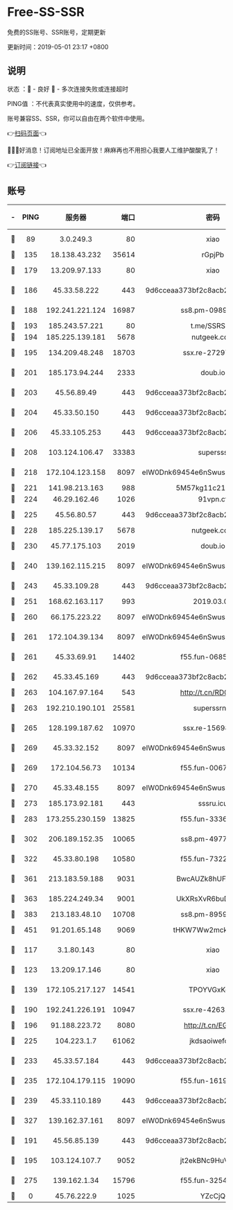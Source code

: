 # Free-SS-SSR

免费的SS账号、SSR账号，定期更新

更新时间：2019-05-01 23:17 +0800

## 说明

状态     ：🙂 - 良好 🙁 - 多次连接失败或连接超时

PING值   ：不代表真实使用中的速度，仅供参考。

账号兼容SS、SSR，你可以自由在两个软件中使用。

👉[扫码页面](https://liesauer.github.io/Free-SS-SSR/)👈

🎉🎉🎉好消息！订阅地址已全面开放！麻麻再也不用担心我要人工维护酸酸乳了！

👉[订阅链接](https://www.liesauer.net/yogurt/subscribe?ACCESS_TOKEN=DAYxR3mMaZAsaqUb)👈

## 账号

|-|PING|服务器|端口|密码|加密方式|区域|
|:----:|:----:|:-----:|-----:|:----:|:----:|:----:|
|🙂|89|3.0.249.3|80|xiao|aes-128-ctr|SG|
|🙂|135|18.138.43.232|35614|rGpjPb|rc4-md5|SG|
|🙂|179|13.209.97.133|80|xiao|aes-128-ctr|KR|
|🙂|186|45.33.58.222|443|9d6cceaa373bf2c8acb22e60b6a58be6|aes-256-cfb|US|
|🙂|188|192.241.221.124|16987|ss8.pm-09892876|aes-256-cfb|US|
|🙂|193|185.243.57.221|80|t.me/SSRSUB|rc4-md5|US|
|🙂|194|185.225.139.181|5678|nutgeek.com|rc4-md5|US|
|🙂|195|134.209.48.248|18703|ssx.re-27297085|aes-256-cfb|US|
|🙂|201|185.173.94.244|2333|doub.io|aes-128-ctr|RU|
|🙂|203|45.56.89.49|443|9d6cceaa373bf2c8acb22e60b6a58be6|aes-256-cfb|US|
|🙂|204|45.33.50.150|443|9d6cceaa373bf2c8acb22e60b6a58be6|aes-256-cfb|US|
|🙂|206|45.33.105.253|443|9d6cceaa373bf2c8acb22e60b6a58be6|aes-256-cfb|US|
|🙂|208|103.124.106.47|33383|supersss|aes-256-cfb|US|
|🙂|218|172.104.123.158|8097|eIW0Dnk69454e6nSwuspv9DmS201tQ0D|aes-256-cfb|JP|
|🙂|221|141.98.213.163|988|5M57kg11c214qDmK|chacha20|KR|
|🙂|224|46.29.162.46|1026|91vpn.cf|rc4-md5|RU|
|🙂|225|45.56.80.57|443|9d6cceaa373bf2c8acb22e60b6a58be6|aes-256-cfb|US|
|🙂|228|185.225.139.17|5678|nutgeek.com|rc4-md5|US|
|🙂|230|45.77.175.103|2019|doub.io|aes-128-ctr|SG|
|🙂|240|139.162.115.215|8097|eIW0Dnk69454e6nSwuspv9DmS201tQ0D|aes-256-cfb|JP|
|🙂|243|45.33.109.28|443|9d6cceaa373bf2c8acb22e60b6a58be6|aes-256-cfb|US|
|🙂|251|168.62.163.117|993|2019.03.07|rc4-md5|US|
|🙂|260|66.175.223.22|8097|eIW0Dnk69454e6nSwuspv9DmS201tQ0D|aes-256-cfb|US|
|🙂|261|172.104.39.134|8097|eIW0Dnk69454e6nSwuspv9DmS201tQ0D|aes-256-cfb|SG|
|🙂|261|45.33.69.91|14402|f55.fun-06852671|aes-256-cfb|US|
|🙂|262|45.33.45.169|443|9d6cceaa373bf2c8acb22e60b6a58be6|aes-256-cfb|US|
|🙂|263|104.167.97.164|543|http://t.cn/RD0D7sx|rc4-md5|CA|
|🙂|263|192.210.190.101|25581|superssrnet|aes-256-cfb|US|
|🙂|265|128.199.187.62|10970|ssx.re-15698731|aes-256-cfb|SG|
|🙂|269|45.33.32.152|8097|eIW0Dnk69454e6nSwuspv9DmS201tQ0D|aes-256-cfb|US|
|🙂|269|172.104.56.73|10134|f55.fun-00679353|aes-256-cfb|SG|
|🙂|270|45.33.48.155|8097|eIW0Dnk69454e6nSwuspv9DmS201tQ0D|aes-256-cfb|US|
|🙂|273|185.173.92.181|443|sssru.icu|rc4-md5|RU|
|🙂|283|173.255.230.159|13825|f55.fun-33368552|aes-256-cfb|US|
|🙂|302|206.189.152.35|10065|ss8.pm-49772668|aes-256-cfb|SG|
|🙂|322|45.33.80.198|10580|f55.fun-73220606|aes-256-cfb|US|
|🙂|361|213.183.59.188|9031|BwcAUZk8hUFAkDGN|aes-256-cfb|NL|
|🙂|363|185.224.249.34|9001|UkXRsXvR6buDMG2Y|aes-256-cfb|RU|
|🙂|383|213.183.48.10|10708|ss8.pm-89598736|rc4-md5|RU|
|🙂|451|91.201.65.148|9069|tHKW7Ww2mck9CHQG|aes-256-cfb|IT|
|🙂|117|3.1.80.143|80|xiao|aes-128-ctr|SG|
|🙂|123|13.209.17.146|80|xiao|aes-128-ctr|KR|
|🙂|139|172.105.217.127|14541|TPOYVGxKglpi|aes-256-cfb|JP|
|🙂|190|192.241.226.191|10947|ssx.re-42631851|aes-256-cfb|US|
|🙂|196|91.188.223.72|8080|http://t.cn/EGJIyrl|rc4-md5|RU|
|🙂|225|104.223.1.7|61062|jkdsaoiwefdsa|aes-256-cfb|US|
|🙂|233|45.33.57.184|443|9d6cceaa373bf2c8acb22e60b6a58be6|aes-256-cfb|US|
|🙂|235|172.104.179.115|19090|f55.fun-16191924|aes-256-cfb|SG|
|🙂|239|45.33.110.189|443|9d6cceaa373bf2c8acb22e60b6a58be6|aes-256-cfb|US|
|🙂|327|139.162.37.161|8097|eIW0Dnk69454e6nSwuspv9DmS201tQ0D|aes-256-cfb|SG|
|🙁|191|45.56.85.139|443|9d6cceaa373bf2c8acb22e60b6a58be6|aes-256-cfb|US|
|🙁|195|103.124.107.7|9052|jt2ekBNc9HuVtm2a|aes-256-cfb|US|
|🙁|275|139.162.1.34|15796|f55.fun-32546278|aes-256-cfb|SG|
|🙁|0|45.76.222.9|1025|YZcCjQ|rc4-md5|JP|

